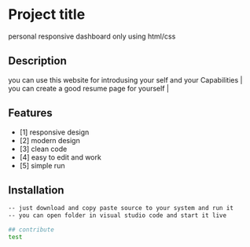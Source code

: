 # Project title

personal responsive dashboard only using html/css

## Description

you can use this website for introdusing your self and your Capabilities |
you can create a good resume page for yourself |

## Features
- [1] responsive design  
- [2] modern design  
- [3] clean code
- [4] easy to edit and work
- [5] simple run
## Installation
```bash
-- just download and copy paste source to your system and run it
-- you can open folder in visual studio code and start it live

## contribute
test
